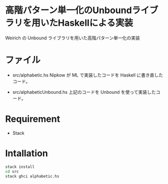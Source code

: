 # 高階パターン単一化のUnboundライブラリを用いたHaskellによる実装

Weirich の Unbound ライブラリを用いた高階パターン単一化の実装

# ファイル
* src/alphabetic.hs
Nipkow が ML で実装したコードを Haskell に書き直したコード。

* src/alphabeticUnbound.hs
上記のコードを Unbound を使って実装したコード。

# Requirement
* Stack

# Intallation
```bash
stack install
cd src
stack ghci alphabetic.hs
```

